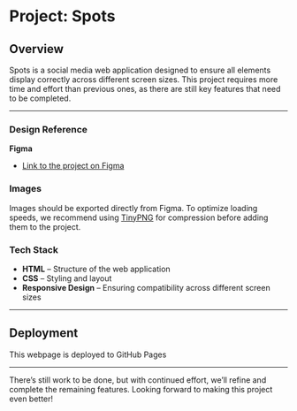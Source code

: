 # Project: Spots  

## Overview  

Spots is a social media web application designed to ensure all elements display correctly across different screen sizes. This project requires more time and effort than previous ones, as there are still key features that need to be completed.

---

### Design Reference  

**Figma**

- [Link to the project on Figma](https://www.figma.com/file/BBNm2bC3lj8QQMHlnqRsga/Sprint-3-Project-%E2%80%94-Spots?type=design&node-id=2%3A60&mode=design&t=afgNFybdorZO6cQo-1)

### Images  

Images should be exported directly from Figma. To optimize loading speeds, we recommend using [TinyPNG](https://tinypng.com/) for compression before adding them to the project.

### Tech Stack  

- **HTML** – Structure of the web application
- **CSS** – Styling and layout
- **Responsive Design** – Ensuring compatibility across different screen sizes

---

## Deployment

This webpage is deployed to GitHub Pages

---

There’s still work to be done, but with continued effort, we’ll refine and complete the remaining features. Looking forward to making this project even better!

